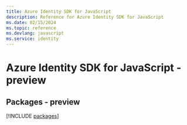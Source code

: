 ```yaml
---
title: Azure Identity SDK for JavaScript
description: Reference for Azure Identity SDK for JavaScript
ms.date: 02/15/2024
ms.topic: reference
ms.devlang: javascript
ms.service: identity
---
```

# Azure Identity SDK for JavaScript - preview
## Packages - preview
[!INCLUDE [packages](identity-index.md)]
